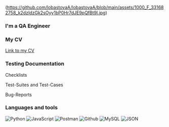 (https://github.com/lobastovaA/lobastovaA/blob/main/assets/1000_F_331682758_k2dzIdzGk2sOyy1bP0Hr7dJE9pQfBt9l.jpg)

### I'm a QA Engineer

### My CV
[Link to my CV](https://sochi.hh.ru/applicant/resumes/view?resume=f5c1bb39ff0b8e0d210039ed1f33596c45464e&customDomain=1)

### Testing Documentation
Checklists

Test-Suites and Test-Cases

Bug-Reports

### Languages and tools
![Python](https://img.shields.io/badge/-<Python>-E6E6FA?style=for-the-badge&logo=Python&logocolor=FFC0CB)
![JavaScript](https://img.shields.io/badge/-<JavaScript>-E6E6FA?style=for-the-badge&logo=JavaScript&logocolor=FFC0CB)
![Postman](https://img.shields.io/badge/-<Postman>-E6E6FA?style=for-the-badge&logo=Postman&logocolor=FFC0CB)
![Github](https://img.shields.io/badge/-<Github>-E6E6FA?style=for-the-badge&logo=Github&logocolor=FFC0CB)
![MySQL](https://img.shields.io/badge/-<MySQL>-E6E6FA?style=for-the-badge&logo=MySQL&logocolor=FFC0CB)
![JSON](https://img.shields.io/badge/-<JSON>-E6E6FA?style=for-the-badge&logo=JSON&logocolor=FFC0CB)